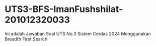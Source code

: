 # UTS3-BFS-ImanFushshilat-201012320033
Ini adalah Jawaban Soal UTS No.3 Sistem Cerdas 2024 Menggunakan Breadth First Search
